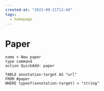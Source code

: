 ```yaml
---
created-at: "2023-09-21T13:48"
tags:
  - homepage
---
```

# Paper
```button
name + New paper
type command
action QuickAdd: paper
```

```dataview
TABLE annotation-target AS "url"
FROM #paper
WHERE typeof(annotation-target) = "string"
```
